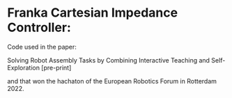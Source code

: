 # Franka Cartesian Impedance Controller: 

Code used in the paper: 

Solving Robot Assembly Tasks by Combining Interactive Teaching and
Self-Exploration [pre-print]


and that won the hachaton of the European Robotics Forum in Rotterdam 2022.

